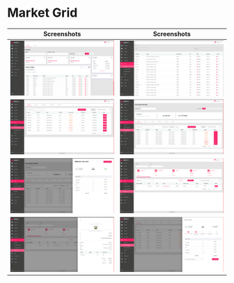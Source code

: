 # Market Grid




| Screenshots        | Screenshots           | 
| ------------- |:-------------:|
|   ![alt text](https://github.com/elirehema/hesadev/blob/master/s/1.png)   | ![alt text](https://github.com/elirehema/hesadev/blob/master/s/2.png) | 
| ![alt text](https://github.com/elirehema/hesadev/blob/master/s/3.png) | ![alt text](https://github.com/elirehema/hesadev/blob/master/s/4.png)      |
| ![alt text](https://github.com/elirehema/hesadev/blob/master/s/5.png)      |   ![alt text](https://github.com/elirehema/hesadev/blob/master/s/6.png) |
| ![alt text](https://github.com/elirehema/hesadev/blob/master/s/7.png)      |   ![alt text](https://github.com/elirehema/hesadev/blob/master/s/8.png) |

